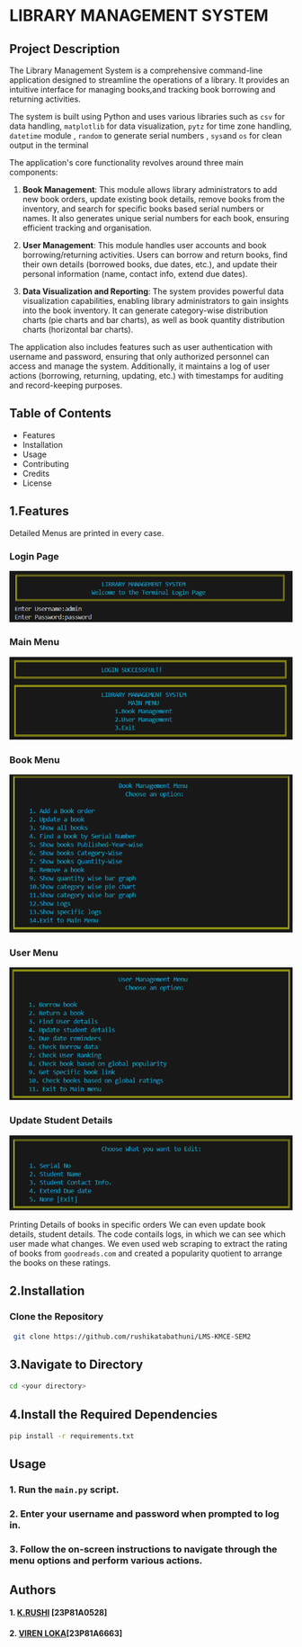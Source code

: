# LIBRARY MANAGEMENT SYSTEM

## Project Description

The Library Management System is a comprehensive command-line application designed to streamline the operations of a library. It provides an intuitive interface for managing books,and tracking book borrowing and returning activities.

The system is built using Python and uses various libraries such as `csv` for data handling, `matplotlib` for data visualization, `pytz` for time zone handling, `datetime` module , `random` to  generate serial numbers , `sys`and `os` for clean output in the terminal  

The application's core functionality revolves around three main components:

1. **Book Management**: This module allows library administrators to add new book orders, update existing book details, remove books from the inventory, and search for specific books based serial numbers or names. It also generates unique serial numbers for each book, ensuring efficient tracking and organisation.

2. **User Management**: This module handles user accounts and book borrowing/returning activities. Users can borrow and return books, find their own details (borrowed books, due dates, etc.), and update their personal information (name, contact info, extend due dates).

3. **Data Visualization and Reporting**: The system provides powerful data visualization capabilities, enabling library administrators to gain insights into the book inventory. It can generate category-wise distribution charts (pie charts and bar charts), as well as book quantity distribution charts (horizontal bar charts).

The application also includes features such as user authentication with username and password, ensuring that only authorized personnel can access and manage the system. Additionally, it maintains a log of user actions (borrowing, returning, updating, etc.) with timestamps for auditing and record-keeping purposes.


## Table of Contents

* Features
* Installation
* Usage
* Contributing
* Credits
* License

## 1.Features
Detailed Menus are printed in every case.
### Login Page
![](./screenshots/login.png)
### Main Menu
![](./screenshots/mainmenu.png)
### Book Menu
![](./screenshots/bookmenu.png)
### User Menu
![](./screenshots/usermenu.png)
### Update Student Details
![](./screenshots/studentdetails.png)

Printing Details of books in specific orders
We can even update book details, student details.
The code contails logs, in which we can see which user made what changes.
We even used web scraping to extract the rating of books from `goodreads.com` and created a popularity quotient to arrange the books on these ratings.


## 2.Installation
### Clone the Repository

```bash
 git clone https://github.com/rushikatabathuni/LMS-KMCE-SEM2
```
## 3.Navigate to Directory
```bash
cd <your directory>
```
## 4.Install the Required Dependencies
```bash
pip install -r requirements.txt
```


## Usage

### 1. Run the `main.py` script.
### 2. Enter your username and password when prompted to log in.
### 3. Follow the on-screen instructions to navigate through the menu options and perform various actions.
## Authors
#### 1. [K.RUSHI](https://github.com/rushikatabathuni)  [23P81A0528]

#### 2. [VIREN LOKA](https://github.com/VirenLoka)[23P81A6663]
